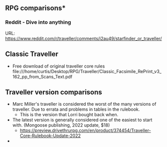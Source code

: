 ## RPG comparisons*
### Reddit - Dive into anything
URL: https://www.reddit.com/r/traveller/comments/i2au49/starfinder_or_traveller/

## Classic Traveller
* Free download of original traveller core rules
file:///home/curtis/Desktop/RPG/Traveller/Classic_Facsimile_RePrint_v3_162_pp_from_Scans_Text.pdf

## Traveller version comparisons
* Marc Miller's traveller is considered the worst of the many versions of traveller.  Due to errata and problems in tables in the rulebook.
	* This is the version that Lorri bought back when.
* The latest version is generally considered one of the easiest to start with. (Mongoose publishing, 2022 update, $18)
	* https://preview.drivethrurpg.com/en/product/374454/Traveller-Core-Rulebook-Update-2022
* 